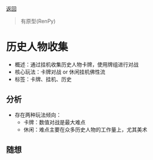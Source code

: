 [返回](README.md)

> 有原型(RenPy)

# 历史人物收集

- 概述：通过挂机收集历史人物卡牌，使用牌组进行对战
- 核心玩法：卡牌对战 or 休闲挂机佛性流
- 标签：卡牌、挂机、历史

## 分析
- 存在两种玩法倾向：
  - 卡牌：数值对战是最大难点
  - 休闲：难点主要在众多历史人物的工作量上，尤其美术

## 随想
```

```
